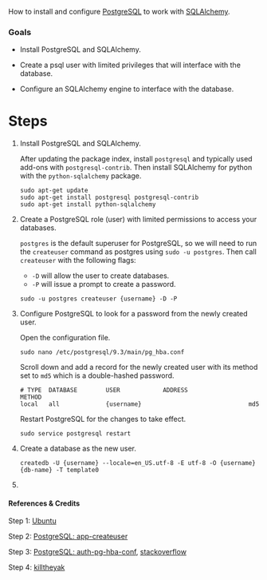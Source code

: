 How to install and configure [PostgreSQL](http://www.postgresql.org/) to work with [SQLAlchemy](http://www.sqlalchemy.org/). 

### Goals

- Install PostgreSQL and SQLAlchemy.

- Create a psql user with limited privileges that will interface with the database.

- Configure an SQLAlchemy engine to interface with the database.

# Steps


1.  Install PostgreSQL and SQLAlchemy.
 
    After updating the package index, install `postgresql` and typically used add-ons with `postgresql-contrib`. Then install SQLAlchemy for python with the `python-sqlalchemy` package. 
    ```
    sudo apt-get update
    sudo apt-get install postgresql postgresql-contrib
    sudo apt-get install python-sqlalchemy
    ```


2. Create a PostgreSQL role (user) with limited permissions to access your databases.

    `postgres` is the default superuser for PostgreSQL, so we will need to run the `createuser` command as postgres using `sudo -u postgres`.
    Then call `createuser` with the following flags:
    - `-D` will allow the user to create databases. 
    - `-P` will issue a prompt to create a password.
    ```
    sudo -u postgres createuser {username} -D -P
    ```


3. Configure PostgreSQL to look for a password from the newly created user.

    Open the configuration file.
    ```
    sudo nano /etc/postgresql/9.3/main/pg_hba.conf
    ```

    Scroll down and add a record for the newly created user with its method set to `md5` which is a double-hashed password. 

    ```
    # TYPE  DATABASE        USER            ADDRESS                 METHOD
    local   all             {username}                              md5
    ```

    Restart PostgreSQL for the changes to take effect. 
    ```
    sudo service postgresql restart
    ```

4. Create a database as the new user.

    ```
    createdb -U {username} --locale=en_US.utf-8 -E utf-8 -O {username} {db-name} -T template0
    ```

5. 


#### References & Credits

Step 1: [Ubuntu](https://help.ubuntu.com/community/PostgreSQL)

Step 2: [PostgreSQL: app-createuser](http://www.postgresql.org/docs/9.4/static/app-createuser.html)

Step 3: [PostgreSQL: auth-pg-hba-conf](http://www.postgresql.org/docs/9.4/static/auth-pg-hba-conf.html), [stackoverflow](http://stackoverflow.com/questions/17443379/psql-fatal-peer-authentication-failed-for-user-dev)

Step 4: [killtheyak](http://killtheyak.com/use-postgresql-with-django-flask/)



